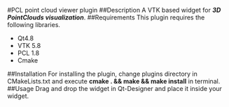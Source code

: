 #PCL point cloud viewer plugin
##Description
A VTK based widget for **_3D PointClouds visualization_**.
##Requirements
This plugin requires the following libraries.
- Qt4.8
- VTK 5.8
- PCL 1.8
- Cmake

##Installation
For installing the plugin, change plugins directory in CMakeLists.txt and execute **cmake . && make && make install** in terminal.
##Usage
Drag and drop the widget in Qt-Designer and place it inside your widget.
